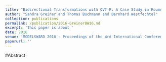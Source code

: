 ```yaml
---
title: "Bidirectional Transformations with QVT-R: A Case Study in Round-trip Engineering UML Class Models and Java Source Code"
author: "Sandra Greiner and Thomas Buchmann and Bernhard Westfechtel"
collection: publications
permalink: /publication/2016-GreinerBW16.md
excerpt: 'This paper is about '
date: 2016
venue: 'MODELSWARD 2016 - Proceedings of the 4rd International Conference on Model-Driven Engineering and Software Development, Rome, Italy, 19-21 February, 2016'
paperurl: ''
---
```


#Abstract
